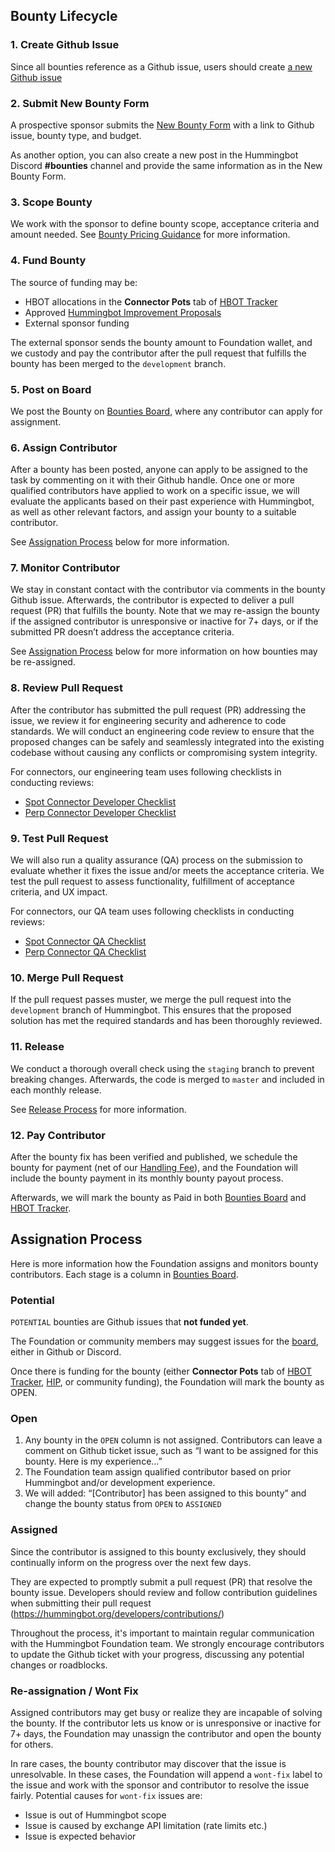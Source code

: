 ## Bounty Lifecycle

### 1. Create Github Issue

Since all bounties reference as a Github issue, users should create [a new Github issue](https://github.com/hummingbot/hummingbot/issues/new/choose)

### 2. Submit New Bounty Form

A prospective sponsor submits the [New Bounty Form](https://forms.gle/sZr86AzP26JyL2fZA) with a link to Github issue, bounty type, and budget.

As another option, you can also create a new post in the Hummingbot Discord **#bounties** channel and provide the same information as in the New Bounty Form.

### 3. Scope Bounty

We work with the sponsor to define bounty scope, acceptance criteria and amount needed. See [Bounty Pricing Guidance](prices.md) for more information.

### 4. Fund Bounty

The source of funding may be:

* HBOT allocations in the **Connector Pots** tab of [HBOT Tracker](https://docs.google.com/spreadsheets/d/1UNAumPMnXfsghAAXrfKkPGRH9QlC8k7Cu1FGQVL1t0M/edit#gid=2065823371)
* Approved [Hummingbot Improvement Proposals]((https://hummingbot.org/governance/proposals/#hummingbot-improvement-proposals))
* External sponsor funding

The external sponsor sends the bounty amount to Foundation wallet, and we custody and pay the contributor after the pull request that fulfills the bounty has been merged to the `development` branch.

### 5. Post on Board

We post the Bounty on [Bounties Board](https://github.com/orgs/hummingbot/projects/7), where any contributor can apply for assignment.

### 6. Assign Contributor

After a bounty has been posted, anyone can apply to be assigned to the task by commenting on it with their Github handle. Once one or more qualified contributors have applied to work on a specific issue, we will evaluate the applicants based on their past experience with Hummingbot, as well as other relevant factors, and assign your bounty to a suitable contributor.

See [Assignation Process](#assignation-process) below for more information.

### 7. Monitor Contributor

We stay in constant contact with the contributor via comments in the bounty Github issue. Afterwards, the contributor is expected to deliver a pull request (PR) that fulfills the bounty. Note that we may re-assign the bounty if the assigned contributor is unresponsive or inactive for 7+ days, or if the submitted PR doesn’t address the acceptance criteria.

See [Assignation Process](#assignation-process) below for more information on how bounties may be re-assigned.

### 8. Review Pull Request

After the contributor has submitted the pull request (PR) addressing the issue, we review it for engineering security and adherence to code standards. We will conduct an engineering code review to ensure that the proposed changes can be safely and seamlessly integrated into the existing codebase without causing any conflicts or compromising system integrity.

For connectors, our engineering team uses following checklists in conducting reviews:

* [Spot Connector Developer Checklist](/developers/connectors/spot-connector-checklist/)
* [Perp Connector Developer Checklist](/developers/connectors/perp-connector-checklist/)

### 9. Test Pull Request

We will also run a quality assurance (QA) process on the submission to evaluate whether it fixes the issue and/or meets the acceptance criteria. We test the pull request to assess functionality, fulfillment of acceptance criteria, and UX impact. 

For connectors, our QA team uses following checklists in conducting reviews:

* [Spot Connector QA Checklist](/developers/connectors/connectors/test/)
* [Perp Connector QA Checklist](/developers/connectors/connectors/test-perp/)

### 10. Merge Pull Request

If the pull request passes muster, we merge the pull request into the `development` branch of Hummingbot. This ensures that the proposed solution has met the required standards and has been thoroughly reviewed. 

### 11. Release

We conduct a thorough overall check using the `staging` branch to prevent breaking changes. Afterwards, the code is merged to `master` and included in each monthly release. 

See [Release Process](../governance/releases.md) for more information.

### 12. Pay Contributor

After the bounty fix has been verified and published, we schedule the bounty for payment (net of our [Handling Fee](prices.md/#bounty-handling-fee)), and the Foundation will include the bounty payment in its monthly bounty payout process. 

Afterwards, we will mark the bounty as Paid in both [Bounties Board](https://github.com/orgs/hummingbot/projects/7/views/1) and [HBOT Tracker](https://docs.google.com/spreadsheets/d/1UNAumPMnXfsghAAXrfKkPGRH9QlC8k7Cu1FGQVL1t0M/edit?usp=sharing).


## Assignation Process

Here is more information how the Foundation assigns and monitors bounty contributors. Each stage is a column in [Bounties Board](https://github.com/orgs/hummingbot/projects/7/views/1).

### Potential

`POTENTIAL` bounties are Github issues that **not funded yet**.

The Foundation or community members may suggest issues for the [board](https://github.com/orgs/hummingbot/projects/7/views/1), either in Github or Discord.

Once there is funding for the bounty (either **Connector Pots** tab of [HBOT Tracker](https://docs.google.com/spreadsheets/d/1UNAumPMnXfsghAAXrfKkPGRH9QlC8k7Cu1FGQVL1t0M/edit#gid=2065823371), [HIP](https://hummingbot.org/governance/proposals/#hummingbot-improvement-proposals), or community funding), the Foundation will mark the bounty as OPEN.

### Open

1. Any bounty in the `OPEN` column is not assigned. Contributors can leave a comment on Github ticket issue, such as “I want to be assigned for this bounty. Here is my experience...”
2. The Foundation team assign qualified contributor based on prior Hummingbot and/or development experience.
3. We will added: “[Contributor] has been assigned to this bounty” and change the bounty status from `OPEN` to `ASSIGNED`

### Assigned

Since the contributor is assigned to this bounty exclusively, they should continually inform on the progress over the next few days. 

They are expected to promptly submit a pull request (PR) that resolve the bounty issue. Developers should review and follow contribution guidelines when submitting their pull request (https://hummingbot.org/developers/contributions/)

Throughout the process, it's important to maintain regular communication with the Hummingbot Foundation team. We strongly encourage contributors to update the Github ticket with your progress, discussing any potential changes or roadblocks.

### Re-assignation / Wont Fix

Assigned contributors may get busy or realize they are incapable of solving the bounty. If the contributor lets us know or is unresponsive or inactive for 7+ days, the Foundation may unassign the contributor and open the bounty for others.

In rare cases, the bounty contributor may discover that the issue is unresolvable. In these cases, the Foundation will append a `wont-fix` label to the issue and work with the sponsor and contributor to resolve the issue fairly. Potential causes for `wont-fix` issues are:

  - Issue is out of Hummingbot scope
  - Issue is caused by exchange API limitation (rate limits etc.)
  - Issue is expected behavior